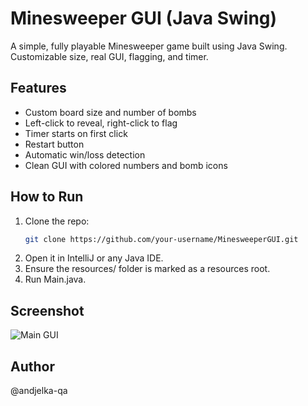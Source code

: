 # Minesweeper GUI (Java Swing)

A simple, fully playable Minesweeper game built using Java Swing. Customizable size, real GUI, flagging, and timer.

## Features
- Custom board size and number of bombs
- Left-click to reveal, right-click to flag
- Timer starts on first click
- Restart button
- Automatic win/loss detection
- Clean GUI with colored numbers and bomb icons

## How to Run

1. Clone the repo:
   ```bash
   git clone https://github.com/your-username/MinesweeperGUI.git
   
2. Open it in IntelliJ or any Java IDE.
3. Ensure the resources/ folder is marked as a resources root.
4. Run Main.java.

##  Screenshot

![Main GUI](screenshots/main_mine.png)

## Author
@andjelka-qa

